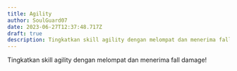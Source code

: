 ```yaml
---
title: Agility
author: SoulGuard07
date: 2023-06-27T12:37:48.717Z
draft: true
description: Tingkatkan skill agility dengan melompat dan menerima fall damage!
---
```

Tingkatkan skill agility dengan melompat dan menerima fall damage!